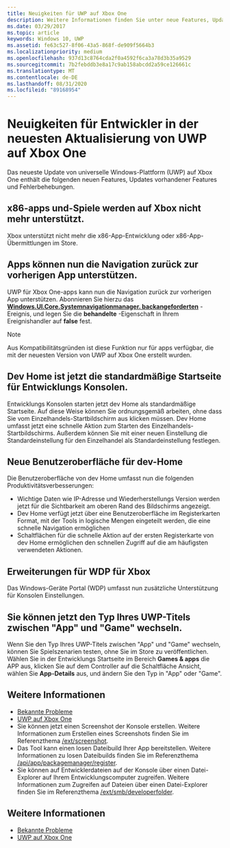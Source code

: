 ```yaml
---
title: Neuigkeiten für UWP auf Xbox One
description: Weitere Informationen finden Sie unter neue Features, Updates für vorhandene Features und Fehlerbehebungen für Entwickler mit dem neuesten Update von UWP auf Xbox One.
ms.date: 03/29/2017
ms.topic: article
keywords: Windows 10, UWP
ms.assetid: fe63c527-8f06-43a5-868f-de909f5664b3
ms.localizationpriority: medium
ms.openlocfilehash: 937d13c8764cda2f0a4592f6ca3a78d3b35a9529
ms.sourcegitcommit: 7b2febddb3e8a17c9ab158abcdd2a59ce126661c
ms.translationtype: MT
ms.contentlocale: de-DE
ms.lasthandoff: 08/31/2020
ms.locfileid: "89168954"
---
```

# <a name="whats-new-for-developers-in-the-latest-update-of-uwp-on-xbox-one"></a>Neuigkeiten für Entwickler in der neuesten Aktualisierung von UWP auf Xbox One

Das neueste Update von universelle Windows-Plattform (UWP) auf Xbox One enthält die folgenden neuen Features, Updates vorhandener Features und Fehlerbehebungen.

## <a name="x86-apps-and-games-are-no-longer-supported-on-xbox"></a>x86-apps und-Spiele werden auf Xbox nicht mehr unterstützt.  
Xbox unterstützt nicht mehr die x86-App-Entwicklung oder x86-App-Übermittlungen im Store.

## <a name="apps-can-now-support-navigating-back-to-the-previous-app"></a>Apps können nun die Navigation zurück zur vorherigen App unterstützen. 
UWP für Xbox One-apps kann nun die Navigation zurück zur vorherigen App unterstützen. Abonnieren Sie hierzu das [**Windows.UI.Core.Systemnavigationmanager. backangeforderten**](/uwp/api/Windows.UI.Core.SystemNavigationManager) -Ereignis, und legen Sie die **behandelte** -Eigenschaft in Ihrem Ereignishandler auf **false** fest.

> [!NOTE]
> Aus Kompatibilitätsgründen ist diese Funktion nur für apps verfügbar, die mit der neuesten Version von UWP auf Xbox One erstellt wurden. 

## <a name="dev-home-is-now-the-default-home-experience-on-development-consoles"></a>Dev Home ist jetzt die standardmäßige Startseite für Entwicklungs Konsolen.
Entwicklungs Konsolen starten jetzt dev Home als standardmäßige Startseite. Auf diese Weise können Sie ordnungsgemäß arbeiten, ohne dass Sie vom Einzelhandels-Startbildschirm aus klicken müssen. Dev Home umfasst jetzt eine schnelle Aktion zum Starten des Einzelhandels-Startbildschirms. Außerdem können Sie mit einer neuen Einstellung die Standardeinstellung für den Einzelhandel als Standardeinstellung festlegen. 

## <a name="new-dev-home-user-interface"></a>Neue Benutzeroberfläche für dev-Home
Die Benutzeroberfläche von dev Home umfasst nun die folgenden Produktivitätsverbesserungen:
 - Wichtige Daten wie IP-Adresse und Wiederherstellungs Version werden jetzt für die Sichtbarkeit am oberen Rand des Bildschirms angezeigt. 
 - Dev Home verfügt jetzt über eine Benutzeroberfläche im Registerkarten Format, mit der Tools in logische Mengen eingeteilt werden, die eine schnelle Navigation ermöglichen
 - Schaltflächen für die schnelle Aktion auf der ersten Registerkarte von dev Home ermöglichen den schnellen Zugriff auf die am häufigsten verwendeten Aktionen. 

## <a name="wdp-for-xbox-enhancements"></a>Erweiterungen für WDP für Xbox
Das Windows-Geräte Portal (WDP) umfasst nun zusätzliche Unterstützung für Konsolen Einstellungen. 

## <a name="you-can-now-switch-the-type-of-your-uwp-title-between-app-and-game"></a>Sie können jetzt den Typ Ihres UWP-Titels zwischen "App" und "Game" wechseln.
Wenn Sie den Typ Ihres UWP-Titels zwischen "App" und "Game" wechseln, können Sie Spielszenarien testen, ohne Sie im Store zu veröffentlichen. Wählen Sie in der Entwicklungs Startseite im Bereich **Games & apps** die APP aus, klicken Sie auf dem Controller auf die Schaltfläche Ansicht, wählen Sie **App-Details** aus, und ändern Sie den Typ in "App" oder "Game".

## <a name="see-also"></a>Weitere Informationen
- [Bekannte Probleme](known-issues.md)
- [UWP auf Xbox One](index.md)
 - Sie können jetzt einen Screenshot der Konsole erstellen. Weitere Informationen zum Erstellen eines Screenshots finden Sie im Referenzthema [/ext/screenshot](wdp-media-capture-api.md).
 - Das Tool kann einen losen Dateibuild Ihrer App bereitstellen. Weitere Informationen zu losen Dateibuilds finden Sie im Referenzthema [/api/app/packagemanager/register](wdp-loose-folder-register-api.md).
 - Sie können auf Entwicklerdateien auf der Konsole über einen Datei-Explorer auf Ihrem Entwicklungscomputer zugreifen. Weitere Informationen zum Zugreifen auf Dateien über einen Datei-Explorer finden Sie im Referenzthema [/ext/smb/developerfolder](wdp-smb-api.md).

## <a name="see-also"></a>Weitere Informationen
- [Bekannte Probleme](known-issues.md)
- [UWP auf Xbox One](index.md)